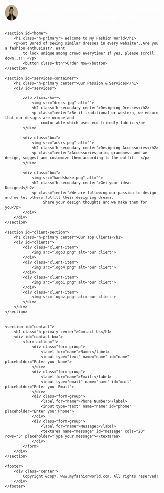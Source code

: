 <!-- # Responsive-Frontend-design
This is my first responsive website frontend using HTML and CSS -->

<!DOCTYPE html>
<html lang="en">
<head>
    <meta charset="UTF-8">
    <meta http-equiv="X-UA-Compatible" content="IE=edge">
    <meta name="viewport" content="width=device-width, initial-scale=1.0">
    <title>SaManvitha</title>
 <!-- <link rel="stylesheet" href="WEB_DEVELOPMENT_COURSE/Second responsive frontend video 39/style.css"> -->
 <link rel="stylesheet" media="screen and (max-width:1170px)"  href="phone.css">
</head>
<style>

*{
    margin:0;
    padding:0;
}
html{
   scroll-behavior: smooth; 
}
:root{
    --navbar-height:59px;
}
#logo img{
    height: 50px;
    /* border:3px solid red; */
}
#logo{
    /* border:3px solid blue;    */
    margin:10px 34px;
}
#navbar{
    display:flex;
    align-items: center;
    /* border:2px solid red; */
    position:relative;  
    /*relative to its original position.When i make it sticky, it is going below the client logos*/
    top:0px;
}
#navbar ul{
display:flex;
font-family:'Segoe UI', Tahoma, Geneva, Verdana, sans-serif;
}
#navbar::before{
content: "";
background-color: black;
position:absolute;  /*relative to its parent position */
top:0px;
left:0px;
height:100%;
width:100%;
z-index: -1;
opacity:0.6;
/* top:20px; */
}
#navbar ul li{
    list-style:none;
    font-size:1.3rem;
}
#navbar ul li a{
    color:white;
    font-weight: bold;
   padding:3px 20px;
   text-decoration: none;
}
#navbar ul li a:hover{
    color:black;
   background-color: white;
}

/*-------------===================----------*/
#home{
    display:flex;
    flex-direction: column;
    padding:3px 200px;
    height: 520px;
    justify-content: center;
    align-items: center;
}
#home::before{
content: "";
background:url('Screenshots.png') no-repeat center center/cover;
/* background:url(backgnd.jpg) no-repeat center center/cover; */
position:absolute;  /*relative to its parent position */
top:0px;
left:0px;
height:80%; 
width:100%;
z-index: -1;
opacity:0.4;
}
#home h1{
    color:black;
    text-align: center;
    font-family:'Segoe UI', Tahoma, Geneva, Verdana, sans-serif;
}
#home p{
    color:black;
    text-align: center;
    font-weight: bold;
    font-size:1.5rem;
    font-family:'Segoe UI', Tahoma, Geneva, Verdana, sans-serif;
}
/*services section*/
#services{
    margin:34px;
    display:flex;
}
#services .box{
    border:3px solid black;
    padding:34px;
    margin:3px 20px;
    width:30%;
    border-radius: 23px;
    background-color: rgb(251, 250, 250);
}
#services .box img{
    height:200px;
    /* width:auto; */
    display:block;
    margin:auto;
}
#services.box p{
    font-family:'Segoe UI', Tahoma, Geneva, Verdana, sans-serif;
}
#services.box{}
#services.box{}
#services.box{}

/*Client section*/
#client-section{
    /* border:2px solid red; */
    /* height:344px;  */
    position:relative;
}
#client-section::before{
   content:"";
   position:absolute;
   background:url(backgnd.jpg) no-repeat center center/cover;
   width:100%;
   height:100%;
   z-index: -1;
   opacity:0.4;
}
#clients{
    display:flex;
    justify-content:center;
    align-items:center;
}
.client-item{
    padding:20px 36px;
}
#clients img{
    height:200px;
}

/*contact section*/
#contact{
position:relative;
}
#contact::before{
   content:"";
   position:absolute;
   width:100%;
   height:100%;
   z-index: -1;
   opacity:0.5;
   background:url(telephone.jpg) no-repeat center center/cover;
   /* background:url(backgnd.jpg) no-repeat center center/cover; */
}
#contact-box{
    display:flex;
    justify-content: center;
    align-items: center;
    padding-bottom:34px;
}
#contact-box input, #contact-box textarea{
    width:100%;
    padding:0.5rem;
    font-size: 1.1rem;
}
#contact-box form{
    width:40%;
}
#contact-box label{
    font-size:1.3rem;
    font-family:'Segoe UI', Tahoma, Geneva, Verdana, sans-serif;
}
footer{
    background: black;
    color:white;
    padding:20px;
}


/*utility section*/
.h-primary{
    font-family:'Segoe UI', Tahoma, Geneva, Verdana, sans-serif;
    color:black;
    font-size:3.8rem;
    padding:12px;
}
.h-secondary{
    font-family:'Segoe UI', Tahoma, Geneva, Verdana, sans-serif;
    color:rgb(0, 0, 0);
    font-size:2.3rem;
    padding:12px;
}
.btn{
    padding:6px 20px;
    border:2px solid white;
    background-color: black;
    color:white;
    margin: 17px;
    font-size:1.5rem;
    border-radius:10px;
    cursor:pointer;
}
.center{
    text-align:center;
}

</style>

<!---===================================================================================================---------->
<body>
    <nav id="navbar">
        <div id="logo">
            <img src="samanvitha logo.png" alt="onlinewebsite.com">
        </div>
        <ul>
            <li class="item"> <a href="#home"> Home</a></li>
            <li class="item"> <a href="#services-container"> Services</a></li>
            <li class="item"> <a href="#client-section">Our Clients</a></li>
            <li class="item"> <a href="#contact"> Contact us</a></li>
        </ul>
    </nav>

    <section id="home">
        <h1 class="h-primary"> Welcome to My Fashion World</h1>
        <p>Got Bored of seeing similar dresses in every website?..Are you a fashion enthusiast?..Want 
            to look unique among crowd everytime? If yes, please scroll down..!!! </p>
            <button class="btn">Order Now</button>
    </section>

    <section id="services-container">
        <h1 class="h-primary center">Our Passion & Services</h1>
        <div id="services">
            
            <div class="box">
                <img src="dress.jpg" alt="">
                <h2 class="h-secondary center">Designing Dresses</h2>
                <p class="center">Be it traditional or western, we ensure that our designs are unique and 
                    comfortable which uses eco-friendly fabric.</p>
            </div>

            <div class="box">
                <img src="acsrs.png" alt="">
                <h2 class="h-secondary center">Designing Accessories</h2>
                <p class="center">Accessories bring grandness and we design, suggest and customize them according to the outfit.  </p>
            </div>

            <div class="box">
                <img src="handshake.png" alt="">
                <h2 class="h-secondary center">Get your ideas Designed</h2>
                <p class="center">We are following our passion to design and we let others fulfill their designing dreams.
                     Share your design thoughts and we make them for you</p>
            </div>
        </div>
    </section>

    <section id="client-section">
        <h1 class="h-primary center">Our Top Clients</h1>
        <div id="clients">
            <div class="client-item">
                <img src="logo3.png" alt="our client">
            </div>
            <div class="client-item">
                <img src="logo4.png" alt="our client">
            </div>
            <div class="client-item">
                <img src="logo1.png" alt="our client">
            </div>
            <div class="client-item">
                <img src="logo2.png" alt="our client">
            </div>
        </div>
    </section>

    
    <section id="contact">
        <h1 class="h-primary center">Contact Us</h1>
        <div id="contact-box">
            <form action="">
                <div class="form-group">
                    <label for="name">Name:</label>
                    <input type="text" name="name" id="name" placeholder="Enter your Name">
                </div>
                <div class="form-group">
                    <label for="name">Email:</label>
                    <input type="email" name="name" id="mail" placeholder="Enter your Email">
                </div>
                <div class="form-group">
                    <label for="name">Phone Number:</label>
                    <input type="text" name="name" id="phone" placeholder="Enter your Phone">
                </div>
                <div class="form-group">
                    <label for="name">Message:</label>
                    <textarea name="message" id="message" cols="20" rows="5" placeholder="Type your message"></textarea>
                </div>
            </form>
        </div>
    </section>

    <footer>
        <div class="center">
            Copyright &copy; www.myfashionworld.com. All rights reserved!
        </div>
    </footer>

</body>
</html>

